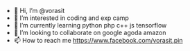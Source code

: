 - 👋 Hi, I’m @vorasit
- 👀 I’m interested in coding and exp camp
- 🌱 I’m currently learning python php c++ js tensorflow
- 💞️ I’m looking to collaborate on google agoda amazon 
- 📫 How to reach me https://www.facebook.com/vorasit.pin

<!---
follow me!!!
https://www.facebook.com/PinProgramer
--->
